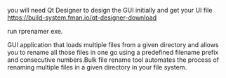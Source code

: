 you will need Qt Designer to design the GUI initially and get your UI file
https://build-system.fman.io/qt-designer-download

run rprenamer exe.

GUI application that loads multiple files from a given directory and allows you to rename all those files in one go using a predefined filename prefix and consecutive numbers.Bulk file rename tool automates the process of renaming multiple files in a given directory in your file system.
